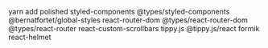 yarn add polished styled-components @types/styled-components @bernatfortet/global-styles react-router-dom @types/react-router-dom @types/react-router react-custom-scrollbars tippy.js @tippy.js/react formik react-helmet